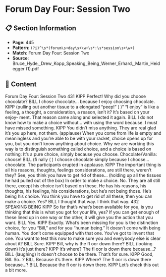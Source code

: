# Forum Day Four: Session Two

## 📋 Section Information

- **Page**: 445
- **Pattern**: `(?i)^\s*(forum\s+day\s+\w+\s*:\s*session\s+\w+)`
- **Match**: Forum Day Four: Session Two
- **Source**: Bruce_Hyde,_Drew_Kopp_Speaking_Being_Werner_Erhard,_Martin_Heidegger (1).pdf

## 📄 Content

Forum Day Four: Session Two
431
KIPP
Perfect! Why did you choose chocolate?
BILL
I chose chocolate... because I enjoy choosing chocolate.
KIPP (pulling out another tissue to a elongated “peep!”
(
)”
“I enjoy” is like a feeling, a thought, a consideration, a reason, isn’t it? It’s based on your enjoy-
ment. That reason came along and selected it again.
BILL
I do not know how to make a choice without... with using the word because. I must have missed
something.
KIPP
You didn’t miss anything. They are real glad it’s you up here, not them.
(applause)
When you come from life is empty and meaningless and you’re able to be with your racket,
choice opens up for you, but you don’t know anything about choice. Why we are working this
way is to distinguish something called choice, and a choice is based on nothing: It’s a pure
choice, simply because you choose. Chocolate/Vanilla: choose!
BILL (fi nally
(
)
I choose chocolate simply because I choose... chocolate.
The participants erupted in applause.
KIPP
The important thing is all his reasons, thoughts, feelings considerations, are still there, weren’t
they? See, you think you have to get rid of these...
(holding up all the tissues he had pulled out of the box)
In order to make a choice. No. They are all still there, except his choice isn’t based on these.
He has his reasons, his thoughts, his feelings, his considerations, but he’s not being those. He’s
being his choice. You think you have to get rid of all these, then you can make a choice. Yes?
BILL
I thought that way. I think that way.
432
SPEAKING BEING
KIPP
So far that’s what’s been available for you, is you thinking that this is what you got for your life,
yes? If you can get enough of these lined up in one way or the other, it will give you the action
that you want.
BILL
Yes.
KIPP
Exactly. What’s been missing for you is the distinction choice, for you “Bill,” and for you “human
being.” It doesn’t come with being human. You don’t come equipped with that one. You’ve got to
invent that one. You want to test this now to make sure you and everybody else is clear about it?
BILL
Sure.
KIPP
Bill, why is the fl oor down there?
BILL (looking down)
It’s just there?
KIPP
It’s where? The fl oor is down there because...?
BILL (laughing)
It doesn’t choose to be there. That’s for sure.
KIPP
Good, Bill. So...?
BILL
Because it’s there.
KIPP
Where? The fl oor is down there because...?
BILL
Because the fl oor is down there.
KIPP
Let’s check this out a bit more.